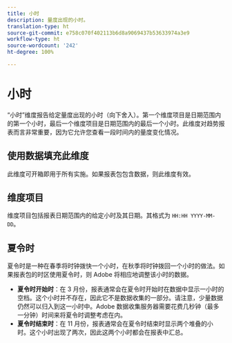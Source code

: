 ```yaml
---
title: 小时
description: 量度出现的小时。
translation-type: ht
source-git-commit: e758c070f402113b6d8a9069437b53633974a3e9
workflow-type: ht
source-wordcount: '242'
ht-degree: 100%

---
```



# 小时

“小时”维度报告给定量度出现的小时（向下舍入）。第一个维度项目是日期范围内的第一个小时，最后一个维度项目是日期范围内的最后一个小时。此维度对趋势报表而言非常重要，因为它允许您查看一段时间内的量度变化情况。

## 使用数据填充此维度

此维度可开箱即用于所有实施。如果报表包包含数据，则此维度有效。

## 维度项目

维度项目包括报表日期范围内的给定小时及其日期。其格式为 `HH:HH YYYY-MM-DD`。

## 夏令时

夏令时是一种在春季将时钟拨快一个小时，在秋季将时钟拨回一个小时的做法。如果报表包的时区使用夏令时，则 Adobe 将相应地调整该小时的数据。

* **夏令时开始时**：在 3 月份，报表通常会在夏令时开始时在数据中显示一小时的空档。这个小时并不存在，因此它不是数据收集的一部分。请注意，少量数据仍然可以归入到这一小时中。Adobe 数据收集服务器需要花费几秒钟（最多一分钟）时间来将夏令时调整考虑在内。
* **夏令时结束时**：在 11 月份，报表通常会在夏令时结束时显示两个堆叠的小时。这个小时出现了两次，因此这两个小时都会在报表中汇总。
